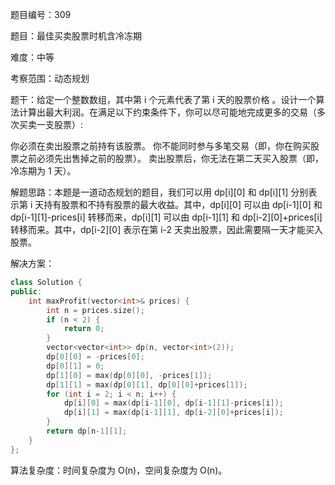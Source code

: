 题目编号：309

题目：最佳买卖股票时机含冷冻期

难度：中等

考察范围：动态规划

题干：给定一个整数数组，其中第 i 个元素代表了第 i 天的股票价格 。​设计一个算法计算出最大利润。在满足以下约束条件下，你可以尽可能地完成更多的交易（多次买卖一支股票）:

你必须在卖出股票之前持有该股票。
你不能同时参与多笔交易（即，你在购买股票之前必须先出售掉之前的股票）。
卖出股票后，你无法在第二天买入股票（即，冷冻期为 1 天）。

解题思路：本题是一道动态规划的题目，我们可以用 dp[i][0] 和 dp[i][1] 分别表示第 i 天持有股票和不持有股票的最大收益。其中，dp[i][0] 可以由 dp[i-1][0] 和 dp[i-1][1]-prices[i] 转移而来，dp[i][1] 可以由 dp[i-1][1] 和 dp[i-2][0]+prices[i] 转移而来。其中，dp[i-2][0] 表示在第 i-2 天卖出股票，因此需要隔一天才能买入股票。

解决方案：

```cpp
class Solution {
public:
    int maxProfit(vector<int>& prices) {
        int n = prices.size();
        if (n < 2) {
            return 0;
        }
        vector<vector<int>> dp(n, vector<int>(2));
        dp[0][0] = -prices[0];
        dp[0][1] = 0;
        dp[1][0] = max(dp[0][0], -prices[1]);
        dp[1][1] = max(dp[0][1], dp[0][0]+prices[1]);
        for (int i = 2; i < n; i++) {
            dp[i][0] = max(dp[i-1][0], dp[i-1][1]-prices[i]);
            dp[i][1] = max(dp[i-1][1], dp[i-2][0]+prices[i]);
        }
        return dp[n-1][1];
    }
};
```

算法复杂度：时间复杂度为 O(n)，空间复杂度为 O(n)。